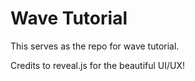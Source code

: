 # Wave Tutorial


This serves as the repo for wave tutorial.

Credits to reveal.js for the beautiful UI/UX!
